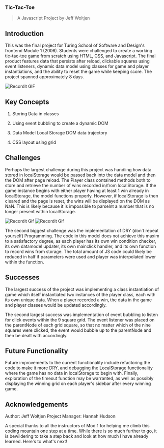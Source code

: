 ### Tic-Tac-Toe
 >A Javascript Project by Jeff Woltjen

## Introduction

This was the final project for Turing School of Software and Design's frontend Module 1 (2006). Students were challenged to create a working tic-tac-toe game from scratch using HTML, CSS, and Javascript. The final product features data that persists after reload, clickable squares using event listeners, dynamic data model using classes for game and player instantiations, and the ability to reset the game while keeping score. The project spanned approximately 8 days.

![Recordit GIF](http://g.recordit.co/JDE4VRfYYl.gif)

## Key Concepts

1. Storing Data in classes

2. Using event bubbling to create a dynamic DOM

3. Data Model Local Storage DOM data trajectory

4. CSS layout using grid

## Challenges

Perhaps the largest challenge during this project was handling how data stored in localStorage would be passed back into the data model and then the DOM after page reload. The Player class contained methods both to store and retrieve the number of wins recorded in/from localStorage. If the game instance begins with either player having at least 1 win already in localStorage, the model functions properly. However, if localStorage is then cleared and the page is reset, the wins will be displayed on the DOM as NaN. This is likely because it is impossible to parseInt a number that is no longer present within localStorage.

![Recordit Gif](http://g.recordit.co/5ymZNe5DGV.gif)
![Recordit Gif](http://g.recordit.co/Q8iaVGFK7t.gif)

The second biggest challenge was the implementation of DRY (don't repeat yourself) Programming. The code in this model does not achieve this maxim to a satisfactory degree, as each player has its own win condition checker, its own datamodel updater, its own mainclick handler, and its own function to record wins from storage. The total amount of JS code could likely be reduced in half if parameters were used and player was interpolated lower within the function.

## Successes

The largest success of the project was implementing a class instantiation of game which itself instantiated two instances of the player class, each with its own unique data. When a player recorded a win, the data in the game and player classes would be updated accordingly.

The second largest success was implementation of event bubbling to listen for click events within the 9 square grid. The event listener was placed on the parentNode of each grid square, so that no matter which of the nine squares were clicked, the event would bubble up to the parentNode and then be dealt with accordingly.

## Future Functionality

Future improvements to the current functionality include refactoring the code to make it more DRY, and debugging the LocalStorage functionality where the game has no data in localStorage to begin with. Finally, exploration of the timeout function may be warranted, as well as possibly displaying the winning grid on each player's sidebar after every winning game.

## Acknowledgements
Author: Jeff Woltjen
Project Manager: Hannah Hudson

A special thanks to all the instructors of Mod 1 for helping me climb this coding mountain one step at a time. While there is so much further to go, it is bewildering to take a step back and look at how much I have already learned. Here's to what's next!
